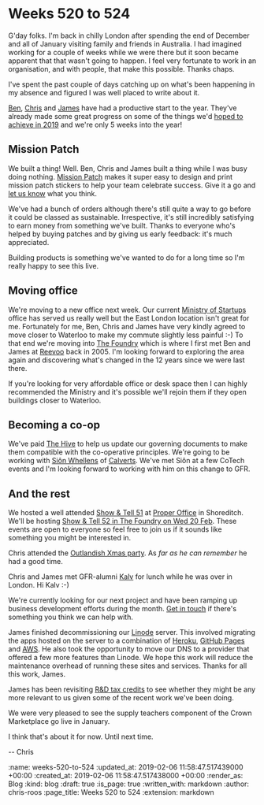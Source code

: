 Weeks 520 to 524
================

G'day folks. I'm back in chilly London after spending the end of December and all of January visiting family and friends in Australia. I had imagined working for a couple of weeks while we were there but it soon became apparent that that wasn't going to happen. I feel very fortunate to work in an organisation, and with people, that make this possible. Thanks chaps.

I've spent the past couple of days catching up on what's been happening in my absence and figured I was well placed to write about it.

[Ben][ben-griffiths], [Chris][chris-lowis] and [James][james-mead] have had a productive start to the year. They've already made some great progress on some of the things we'd [hoped to achieve in 2019][2019-goals] and we're only 5 weeks into the year!

## Mission Patch

We built a thing! Well. Ben, Chris and James built a thing while I was busy doing nothing. [Mission Patch][mission-patch] makes it super easy to design and print mission patch stickers to help your team celebrate success. Give it a go and [let us know][contact-mp] what you think.

We've had a bunch of orders although there's still quite a way to go before it could be classed as sustainable. Irrespective, it's still incredibly satisfying to earn money from something we've built. Thanks to everyone who's helped by buying patches and by giving us early feedback: it's much appreciated.

Building products is something we've wanted to do for a long time so I'm really happy to see this live.

## Moving office

We're moving to a new office next week. Our current [Ministry of Startups][mos] office has served us really well but the East London location isn't great for me. Fortunately for me, Ben, Chris and James have very kindly agreed to move closer to Waterloo to make my commute slightly less painful :-) To that end we're moving into [The Foundry][foundry] which is where I first met Ben and James at [Reevoo][reevoo] back in 2005. I'm looking forward to exploring the area again and discovering what's changed in the 12 years since we were last there.

If you're looking for very affordable office or desk space then I can highly recommended the Ministry and it's possible we'll rejoin them if they open buildings closer to Waterloo.

## Becoming a co-op

We've paid [The Hive][hive] to help us update our governing documents to make them compatible with the co-operative principles. We're going to be working with [Siôn Whellens][sion-whellans] of [Calverts][calverts]. We've met Siôn at a few CoTech events and I'm looking forward to working with him on this change to GFR.

## And the rest

We hosted a well attended [Show & Tell 51][show-and-tell-51] at [Proper Office][proper-office] in Shoreditch. We'll be hosting [Show & Tell 52 in The Foundry on Wed 20 Feb][show-and-tell-events]. These events are open to everyone so feel free to join us if it sounds like something you might be interested in.

Chris attended the [Outlandish Xmas party][outlandish-xmas]. As _far as he can remember_ he had a good time.

Chris and James met GFR-alumni [Kalv][kalv] for lunch while he was over in London. Hi Kalv :-)

We're currently looking for our next project and have been ramping up business development efforts during the month. [Get in touch][contact] if there's something you think we can help with.

James finished decommissioning our [Linode][linode] server. This involved migrating the apps hosted on the server to a combination of [Heroku][heroku], [GitHub Pages][github-pages] and [AWS][aws]. He also took the opportunity to move our DNS to a provider that offered a few more features than Linode. We hope this work will reduce the maintenance overhead of running these sites and services. Thanks for all this work, James.

James has been revisiting [R&D tax credits][rd-tax-credits] to see whether they might be any more relevant to us given some of the recent work we've been doing.

We were very pleased to see the supply teachers component of the Crown Marketplace go live in January.

I think that's about it for now. Until next time.

-- Chris

[2019-goals]: /gfr-2018#goals
[aws]: https://aws.amazon.com/
[ben-griffiths]: /ben-griffiths
[calverts]: https://www.calverts.coop/
[chris-lowis]: /chris-lowis
[contact]: /contact
[contact-mp]: mailto:contact@mission-patch.com
[foundry]: https://lentabusinesscentres.co.uk/serviced-office-space/southwark/
[github-pages]: https://pages.github.com/
[heroku]: https://www.heroku.com/
[hive]: https://www.uk.coop/the-hive/
[james-mead]: /james-mead
[kalv]: https://twitter.com/kalv
[linode]: https://www.linode.com/
[mission-patch]: https://mission-patch.com/
[mos]: https://ministryofstartups.com/
[outlandish-xmas]: https://twitter.com/outlandish/status/1091383593564323841
[proper-office]: https://www.properoffice.com/meeting-rooms/#bath-place
[rd-tax-credits]: https://www.gov.uk/guidance/corporation-tax-research-and-development-rd-relief
[reevoo]: https://www.reevoo.com/
[show-and-tell-51]: /show-and-tell-51
[show-and-tell-events]: /show-and-tell-events
[sion-whellans]: https://twitter.com/scumboni

:name: weeks-520-to-524
:updated_at: 2019-02-06 11:58:47.517439000 +00:00
:created_at: 2019-02-06 11:58:47.517438000 +00:00
:render_as: Blog
:kind: blog
:draft: true
:is_page: true
:written_with: markdown
:author: chris-roos
:page_title: Weeks 520 to 524
:extension: markdown

